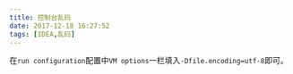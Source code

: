 ```yaml
---
title: 控制台乱码
date: 2017-12-18 16:27:52
tags: [IDEA,乱码]
---
```


 在`run configuration`配置中`VM options`一栏填入`-Dfile.encoding=utf-8`即可。